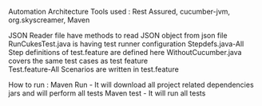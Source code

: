 Automation Architecture 
Tools used : Rest Assured, cucumber-jvm, org.skyscreamer, Maven 
 
JSON Reader file have methods to read JSON object from json file  
RunCukesTest.java is having test runner configuration 
Stepdefs.java-All Step definitions of test.feature are defined here 
WithoutCucumber.java covers the same test cases as test feature  
Test.feature-All Scenarios are written in test.feature 

How to run : 
Maven Run - It will download all project related dependencies jars and will perform all tests 
Maven test - It will run all tests 
